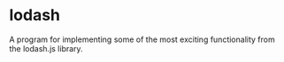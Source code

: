 # lodash
 A program for implementing some of the most exciting functionality from the lodash.js library.
